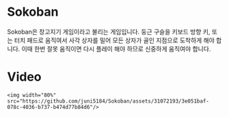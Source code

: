 # Sokoban

Sokoban은 창고지기 게임이라고 불리는 게임입니다.
둥근 구슬을 키보드 방향 키, 또는 터치 패드로 움직여서 사각 상자를 밀어 모든 상자가 골인 지점으로 도착하게 해야 합니다.
이때 한번 잘못 움직이면 다시 플레이 해야 하므로 신중하게 움직여야 합니다.


# Video

```
<img width="80%" src="https://github.com/juni5184/Sokoban/assets/31072193/3e051baf-078c-4036-b737-b474d77b84d6"/>
```
